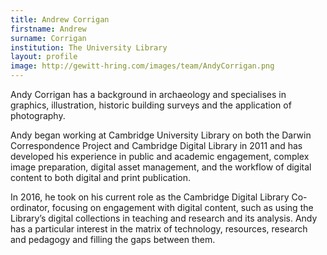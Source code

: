 ```yaml
---
title: Andrew Corrigan
firstname: Andrew
surname: Corrigan
institution: The University Library
layout: profile
image: http://gewitt-hring.com/images/team/AndyCorrigan.png
---
```

Andy Corrigan has a background in archaeology and specialises in graphics, illustration, historic building surveys and the application of photography.

Andy began working at Cambridge University Library on both the Darwin Correspondence Project and Cambridge Digital Library in 2011 and has developed his experience in public and academic engagement, complex image preparation, digital asset management, and the workflow of digital content to both digital and print publication.

In 2016, he took on his current role as the Cambridge Digital Library Co-ordinator, focusing on engagement with digital content, such as using the Library’s digital collections in teaching and research and its analysis. Andy has a particular interest in the matrix of technology, resources, research and pedagogy and filling the gaps between them.
